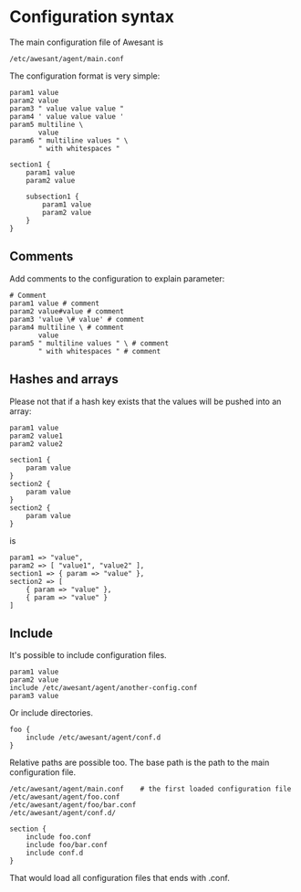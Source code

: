 # Configuration syntax

The main configuration file of Awesant is

    /etc/awesant/agent/main.conf

The configuration format is very simple:

    param1 value
    param2 value
    param3 " value value value "
    param4 ' value value value '
    param5 multiline \
           value
    param6 " multiline values " \
           " with whitespaces "

    section1 {
        param1 value
        param2 value

        subsection1 {
            param1 value
            param2 value
        }
    }

## Comments

Add comments to the configuration to explain parameter:

    # Comment
    param1 value # comment
    param2 value#value # comment
    param3 'value \# value' # comment
    param4 multiline \ # comment
           value
    param5 " multiline values " \ # comment
           " with whitespaces " # comment

## Hashes and arrays

Please not that if a hash key exists that the values will be pushed into an array:

    param1 value
    param2 value1
    param2 value2

    section1 {
        param value
    }
    section2 {
        param value
    }
    section2 {
        param value
    }

is

    param1 => "value",
    param2 => [ "value1", "value2" ],
    section1 => { param => "value" },
    section2 => [
        { param => "value" },
        { param => "value" }
    ]

## Include

It's possible to include configuration files.

    param1 value
    param2 value
    include /etc/awesant/agent/another-config.conf
    param3 value

Or include directories.

    foo {
        include /etc/awesant/agent/conf.d
    }

Relative paths are possible too. The base path is the path to the main configuration file.

    /etc/awesant/agent/main.conf    # the first loaded configuration file
    /etc/awesant/agent/foo.conf
    /etc/awesant/agent/foo/bar.conf
    /etc/awesant/agent/conf.d/

    section {
        include foo.conf
        include foo/bar.conf
        include conf.d
    }

That would load all configuration files that ends with .conf.
